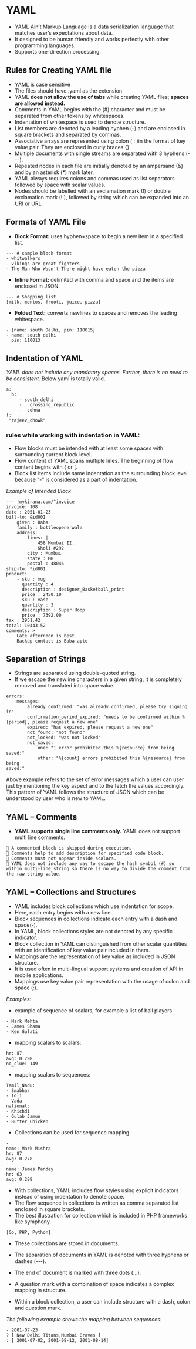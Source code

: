# YAML

* YAML Ain’t Markup Language is a data serialization language that matches user’s expectations about data. 
* It designed to be human friendly and works perfectly with other programming languages.
* Supports one-direction processing. 

## Rules for Creating YAML file

* YAML is case sensitive
* The files should have .yaml as the extension
* YAML **does not allow the use of tabs** while creating YAML files; **spaces are allowed instead.**
* Comments in YAML begins with the (#) character and must be separated from other tokens by whitespaces.
* Indentation of whitespace is used to denote structure.
* List members are denoted by a leading hyphen (-) and are enclosed in square brackets and separated by commas.
* Associative arrays are represented using colon ( : )in the format of key value pair.
They are enclosed in curly braces {}.
* Multiple documents with single streams are separated with 3 hyphens (---).
* Repeated nodes in each file are initially denoted by an ampersand (&) and by an asterisk (*) mark later.
* YAML always requires colons and commas used as list separators followed by space with scalar values.
* Nodes should be labelled with an exclamation mark (!) or double exclamation mark (!!), followed by string which can be expanded into an URI or URL.

## Formats of YAML File

* **Block Format:** uses hyphen+space to begin a new item in a specified list.

```
--- # sample block format
- whitwalkers
- vikings are great fighters
- The Man Who Wasn't There might have eaten the pizza
```
* **Inline Format:** delimited with comma and space and the items are enclosed in JSON.

```
--- # Shopping list
[milk, mentos, frooti, juice, pizza]
```
* **Folded Text:** converts newlines to spaces and removes the leading whitespace.

```
- {name: south Delhi, pin: 110015}
- name: south delhi
  pin: 110013
```

## Indentation of YAML

_YAML does not include any mandatory spaces. Further, there is no need to be consistent._ Below yaml is totally valid.

```
a:
  b:
     - south_delhi
     -   crossing_republic
     -  sohna
f:
 "rajeev_chowk"
```

### rules while working with indentation in YAML:

* Flow blocks must be intended with at least some spaces with surrounding current block level.
* Flow content of YAML spans multiple lines. The beginning of flow content begins with { or [.
* Block list items include same indentation as the surrounding block level because "-" is considered as a part of indentation.

_Example of Intended Block_

```
--- !mykirana.com/^invoice
invoice: 108
date : 2051-01-23
bill-to: &id001
    given : Baba 
    family : bottleopenerwala
    address:
        lines: |
            458 Mumbai II.
            Kholi #292
        city : Mumbai
        state : MH
        postal : 48046
ship-to: *id001
product:
    - sku : mug
      quantity : 4
      description : designer_Basketball_print
      price : 2450.10
    - sku : vase
      quantity : 3
      description : Super Hoop
      price : 7392.00
tax : 2951.42
total: 10443.52
comments: >
    Late afternoon is best.
    Backup contact is Baba apte
 ```

## Separation of Strings

* Strings are separated using double-quoted string.
* If we escape the newline characters in a given string, it is completely removed and translated into space value. 

```
errors:
    messages:
        already_confirmed: "was already confirmed, please try signing in"
        confirmation_period_expired: "needs to be confirmed within %{period}, please request a new one"
        expired: "has expired, please request a new one"
        not_found: "not found"
        not_locked: "was not locked"
        not_saved:
            one: "1 error prohibited this %{resource} from being saved:"
            other: "%{count} errors prohibited this %{resource} from being
saved:"
```

Above example refers to the set of error messages which a user can user just by mentioning the key aspect and to the fetch the values accordingly. This pattern of YAML follows the structure of JSON which can be understood by user who is new to YAML.

## YAML – Comments 

* **YAML supports single line comments only.** YAML does not support multi line comments. 

```
 A commented block is skipped during execution.
 Comments help to add description for specified code block.
 Comments must not appear inside scalars.
 YAML does not include any way to escape the hash symbol (#) so within multi-line string so there is no way to divide the comment from the raw string value.
```

## YAML – Collections and Structures 

* YAML includes block collections which use indentation for scope. 
* Here, each entry begins with a new line.
* Block sequences in collections indicate each entry with a dash and space(-).
* In YAML, block collections styles are not denoted by any specific indicator.
* Block collection in YAML can distinguished from other scalar quantities with an identification of
key value pair included in them.
* Mappings are the representation of key value as included in JSON structure.
* It is used often in multi-lingual support systems and creation of API in mobile applications.
* Mappings use key value pair representation with the usage of colon and space (:).

_Examples:_

* example of sequence of scalars, for example a list of ball players 

```
- Mark Mehta
- James Shama
- Ken Gulati
```

* mapping scalars to scalars:

```
hr: 87
avg: 0.298
no_clue: 149
```

* mapping scalars to sequences:

```
Tamil_Nadu:
- Smabhar
- Idli
- Vada
national:
- Khichdi
- Gulab Jamun
- Butter Chicken
```

* Collections can be used for sequence mapping

```
-
name: Mark Mishra
hr: 87
avg: 0.278
-
name: James Pandey
hr: 63
avg: 0.288
```


* With collections, YAML includes flow styles using explicit indicators instead of using indentation to denote space.
* The flow sequence in collections is written as comma separated list enclosed in square brackets.
* The best illustration for collection which is included in PHP frameworks like symphony.

` [Go, PHP, Python] `

* These collections are stored in documents.
* The separation of documents in YAML is denoted with three hyphens or dashes (---). 
* The end of document is marked with three dots (…).

* A question mark with a combination of space indicates a complex mapping in structure.
* Within a block collection, a user can include structure with a dash, colon and question
mark. 

_The following example shows the mapping between sequences:_

```
- 2001-07-23
? [ New Delhi Titans,Mumbai Braves ]
: [ 2001-07-02, 2001-08-12, 2001-08-14]
```




